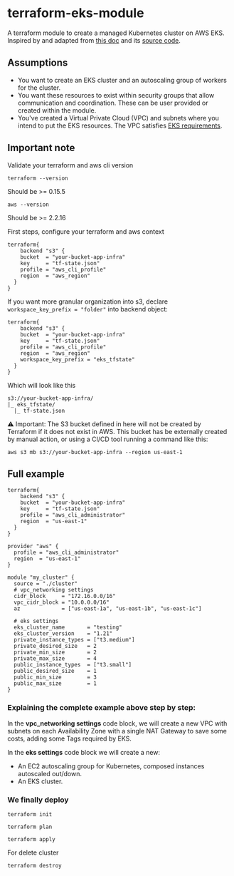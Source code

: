 # terraform-eks-module

A terraform module to create a managed Kubernetes cluster on AWS EKS. Inspired by and adapted from [this doc](https://www.terraform.io/docs/providers/aws/guides/eks-getting-started.html) and its [source code](https://github.com/terraform-providers/terraform-provider-aws/tree/master/examples/eks-getting-started).

## Assumptions
- You want to create an EKS cluster and an autoscaling group of workers for the cluster.
- You want these resources to exist within security groups that allow communication and coordination. These can be user provided or created within the module.
- You've created a Virtual Private Cloud (VPC) and subnets where you intend to put the EKS resources. The VPC satisfies [EKS requirements](https://docs.aws.amazon.com/eks/latest/userguide/network_reqs.html).

## Important note

Validate your terraform and aws cli version

```
terraform --version
```
Should be >= 0.15.5

```
aws --version
```
Should be >= 2.2.16

First steps, configure your terraform and aws context


```
terraform{
    backend "s3" {
    bucket  = "your-bucket-app-infra"
    key     = "tf-state.json"
    profile = "aws_cli_profile"
    region  = "aws_region"
  }
}
```

If you want more granular organization into s3, declare `workspace_key_prefix = "folder"` into backend object:

```
terraform{
    backend "s3" {
    bucket  = "your-bucket-app-infra"
    key     = "tf-state.json"
    profile = "aws_cli_profile"
    region  = "aws_region"
    workspace_key_prefix = "eks_tfstate"
  }
}
```

Which will look like this

```
s3://your-bucket-app-infra/
|_ eks_tfstate/
  |_ tf-state.json
```

⚠️ Important: The S3 bucket defined in here will not be created by Terraform if it does not exist in AWS. This bucket has be externally created by manual action, or using a CI/CD tool running a command like this:

```
aws s3 mb s3://your-bucket-app-infra --region us-east-1
```

## Full example

```hcl
terraform{
    backend "s3" {
    bucket  = "your-bucket-app-infra"
    key     = "tf-state.json"
    profile = "aws_cli_administrator"
    region  = "us-east-1"
  }
}

provider "aws" {
  profile = "aws_cli_administrator"
  region  = "us-east-1"
}

module "my_cluster" {
  source = "./cluster"
  # vpc_networking settings
  cidr_block     = "172.16.0.0/16"
  vpc_cidr_block = "10.0.0.0/16"
  az             = ["us-east-1a", "us-east-1b", "us-east-1c"]

  # eks settings
  eks_cluster_name       = "testing"
  eks_cluster_version    = "1.21"
  private_instance_types = ["t3.medium"]
  private_desired_size   = 2
  private_min_size       = 2
  private_max_size       = 4
  public_instance_types  = ["t3.small"]
  public_desired_size    = 1
  public_min_size        = 3
  public_max_size        = 1
}
```
### Explaining the complete example above step by step:

In the **vpc_networking settings** code block, we will create a new VPC with subnets on each Availability Zone with a single NAT Gateway to save some costs, adding some Tags required by EKS.

In the **eks settings** code block we will create a new:
- An EC2 autoscaling group for Kubernetes, composed instances autoscaled out/down.
- An EKS cluster.

### We finally deploy

```
terraform init

terraform plan

terraform apply
```
For delete cluster
```
terraform destroy
```
